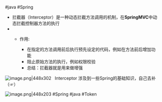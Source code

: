 #java #Spring
- 拦截器（Interceptor）是一种动态拦截方法调用的机制，在**SpringMVC**中动态拦截控制器方法的执行
- - 作用:
    
    - 在指定的方法调用前后执行预先设定的代码，例如在方法前后增加功能
    - 阻止原始方法的执行，例如权限校验
    - 总结：拦截器就是用来做增强

![image.png|448x302](https://gitee.com/xin_accio/pic-go-images/raw/master/20250818172124171.png)
 
Interceptor
涉及到一些Spring的基础知识，自己去补（☞）

![image.png|448x203](https://gitee.com/xin_accio/pic-go-images/raw/master/20250818172404947.png)
#Spring #java #Token 